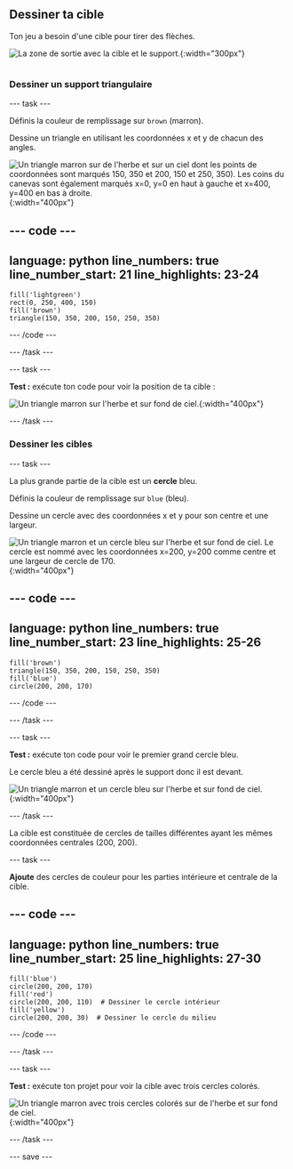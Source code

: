 ## Dessiner ta cible

<div style="display: flex; flex-wrap: wrap">
<div style="flex-basis: 200px; flex-grow: 1; margin-right: 15px;">
Ton jeu a besoin d'une cible pour tirer des flèches.
</div>
<div>

![La zone de sortie avec la cible et le support.](images/three-circles.png){:width="300px"}

</div>
</div>

### Dessiner un support triangulaire

--- task ---

Définis la couleur de remplissage sur `brown` (marron).

Dessine un triangle en utilisant les coordonnées x et y de chacun des angles.

![Un triangle marron sur de l'herbe et sur un ciel dont les points de coordonnées sont marqués 150, 350 et 200, 150 et 250, 350). Les coins du canevas sont également marqués x=0, y=0 en haut à gauche et x=400, y=400 en bas à droite.](images/stand_coords.png){:width="400px"}

--- code ---
---
language: python
line_numbers: true
line_number_start: 21
line_highlights: 23-24
---
    fill('lightgreen')  
    rect(0, 250, 400, 150)  
    fill('brown') 
    triangle(150, 350, 200, 150, 250, 350)  

--- /code ---

--- /task ---

--- task ---

**Test :** exécute ton code pour voir la position de ta cible :

![Un triangle marron sur l'herbe et sur fond de ciel.](images/target-stand.png){:width="400px"}

--- /task ---

### Dessiner les cibles

--- task ---

La plus grande partie de la cible est un **cercle** bleu.

Définis la couleur de remplissage sur `blue` (bleu).

Dessine un cercle avec des coordonnées x et y pour son centre et une largeur.

![Un triangle marron et un cercle bleu sur l'herbe et sur fond de ciel. Le cercle est nommé avec les coordonnées x=200, y=200 comme centre et une largeur de cercle de 170.](images/circle-coords.png){:width="400px"}

--- code ---
---
language: python
line_numbers: true
line_number_start: 23
line_highlights: 25-26
---
    fill('brown')  
    triangle(150, 350, 200, 150, 250, 350)  
    fill('blue')  
    circle(200, 200, 170)  
  
--- /code ---

--- /task ---

--- task ---

**Test :** exécute ton code pour voir le premier grand cercle bleu.

Le cercle bleu a été dessiné après le support donc il est devant.

![Un triangle marron et un cercle bleu sur l'herbe et sur fond de ciel.](images/blue-circle.png){:width="400px"}

--- /task ---

La cible est constituée de cercles de tailles différentes ayant les mêmes coordonnées centrales (200, 200).

--- task ---

**Ajoute** des cercles de couleur pour les parties intérieure et centrale de la cible.

--- code ---
---
language: python
line_numbers: true
line_number_start: 25
line_highlights: 27-30
---

    fill('blue')  
    circle(200, 200, 170)  
    fill('red')  
    circle(200, 200, 110)  # Dessiner le cercle intérieur 
    fill('yellow')       
    circle(200, 200, 30)  # Dessiner le cercle du milieu

--- /code ---

--- /task ---

--- task ---

**Test :** exécute ton projet pour voir la cible avec trois cercles colorés.

![Un triangle marron avec trois cercles colorés sur de l'herbe et sur fond de ciel.](images/three-circles.png){:width="400px"}

--- /task ---

--- save ---
